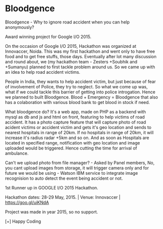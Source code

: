 # Bloodgence
Bloodgence - Why to ignore road accident when you can help anonymously? 

Award winning project for Google I/O 2015.

On the occasion of Google I/O 2015, Hackathon was organized at Innovaccer, Noida. This was my first hackathon and went only to have free food and to get free
stuffs, those days. Eventually after lot many discussion and round about, we (my hackathon team - Zesters +Soubhik and +Sumanyu) planned to first tackle problem around us.
 So we came up with an idea to help road accident victims.
 
 People in India, they wants to help accident victim, but just because of fear of involvement of Police, they try to neglect. So what we come up was, what if we could tackle this barrier of getting into police introgation. Hence we planned to built Bloodgence. Blood + Emergency = Bloodgence
  that also has a colaboration with various blood bank to get blood in stock if need.
  
  What bloodgence do? It's a web app, made on PHP as a backend with mysql as db and js and html on front, featuring to help victims of road accident. It has a photo capture feature that will capture photo of road acident victims or accident victim and gets it's geo location and sends to nearest hospitals 
  in range of 20km. If no hospitals in range of 20km, it will increase it's radius radar +5km and so on. And as soon as Hospitals are located in specified range, notification with geo location and image uploaded would be triggered. Hence cutting the time for arrival of ambulance.
  
  Can't we upload photo from file manager? - Asked by Panel members, No, you cant upload images from storage, it will trigger camera only and for future we would be using - Watson IBM service to integrate image recognision to auto detect the event being accident or not.
  
  1st Runner up in GOOGLE I/O 2015 Hackathon.
  
  Hackathon dates: 28-29 May, 2015. | Venue: Innovaccer |
  https://goo.gl/uiKNdA
  
  Project was made in year 2015, so no support.
  
  [+] Happy Coding
  
 
